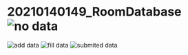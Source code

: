# 20210140149_RoomDatabase![no data](https://github.com/blqies20/20210140149_RoomDatabase/assets/115076099/26b456a0-13b8-430a-a0fd-e3665d06c80f)
![add data](https://github.com/blqies20/20210140149_RoomDatabase/assets/115076099/51fefd28-0b29-4049-a991-21777ffcca46)
![fill data](https://github.com/blqies20/20210140149_RoomDatabase/assets/115076099/75e8399d-f1fc-43bb-b1aa-35c470b5337f)
![submited data](https://github.com/blqies20/20210140149_RoomDatabase/assets/115076099/2979a89a-1de6-4608-8bd8-66bf074c55fb)
